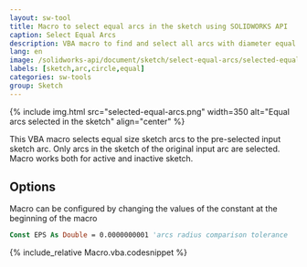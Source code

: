 ```yaml
---
layout: sw-tool
title: Macro to select equal arcs in the sketch using SOLIDWORKS API
caption: Select Equal Arcs
description: VBA macro to find and select all arcs with diameter equal to the input arc using SOLIDWORKS API
lang: en
image: /solidworks-api/document/sketch/select-equal-arcs/selected-equal-arcs.png
labels: [sketch,arc,circle,equal]
categories: sw-tools
group: Sketch
---
```

{% include img.html src="selected-equal-arcs.png" width=350 alt="Equal arcs selected in the sketch" align="center" %}

This VBA macro selects equal size sketch arcs to the pre-selected input sketch arc. Only arcs in the sketch of the original input arc are selected. Macro works both for active and inactive sketch.

## Options

Macro can be configured by changing the values of the constant at the beginning of the macro

~~~ vb
Const EPS As Double = 0.0000000001 'arcs radius comparison tolerance
~~~

{% include_relative Macro.vba.codesnippet %}